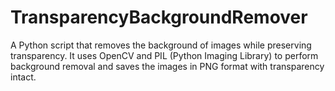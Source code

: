 # TransparencyBackgroundRemover
A Python script that removes the background of images while preserving transparency. It uses OpenCV and PIL (Python Imaging Library) to perform background removal and saves the images in PNG format with transparency intact.
